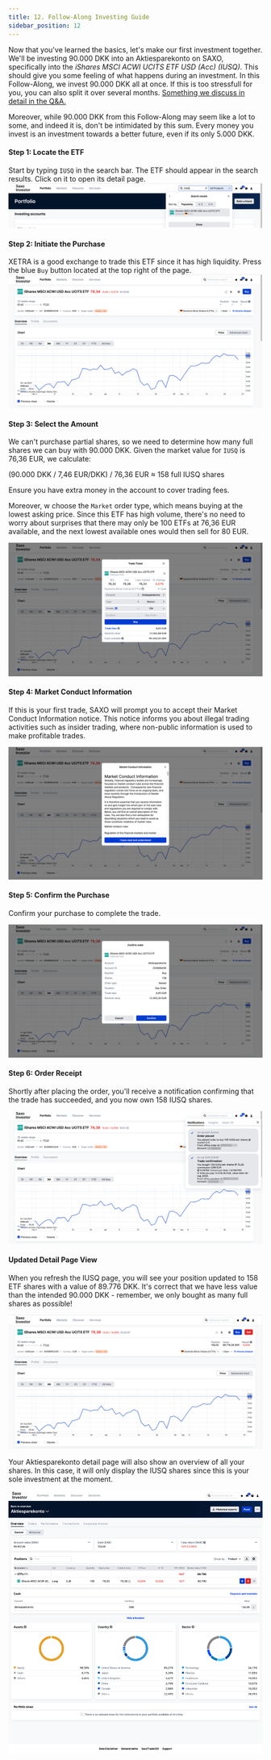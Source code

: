 ```yaml
---
title: 12. Follow-Along Investing Guide
sidebar_position: 12
---
```


Now that you've learned the basics, let's make our first investment together. We'll be investing 90.000 DKK into an Aktiesparekonto on SAXO, specifically into the _iShares MSCI ACWI UCITS ETF USD (Acc) (IUSQ)_. This should give you some feeling of what happens during an investment. In this Follow-Along, we invest 90.000 DKK all at once. If this is too stressfull for you, you can also split it over several months. [Something we discuss in detail in the Q&A.](https://dk-invest-101.github.io/QandA#invest-a-large-sum-all-at-once-or-over-a-period-of-months)

Moreover, while 90.000 DKK from this Follow-Along may seem like a lot to some, and indeed it is, don't be intimidated by this sum. Every money you invest is an investment towards a better future, even if its only 5.000 DKK.

#### Step 1: Locate the ETF
Start by typing `IUSQ` in the search bar. The ETF should appear in the search results. Click on it to open its detail page.
![](./assets/follow-along-1.png) 

#### Step 2: Initiate the Purchase
XETRA is a good exchange to trade this ETF since it has high liquidity. Press the blue `Buy` button located at the top right of the page.
![](./assets/follow-along-2.png) 

#### Step 3: Select the Amount
We can't purchase partial shares, so we need to determine how many full shares we can buy with 90.000 DKK. Given the market value for `IUSQ` is 76,36 EUR, we calculate:

(90.000 DKK / 7,46 EUR/DKK) / 76,36 EUR ≈ 158 full IUSQ shares

Ensure you have extra money in the account to cover trading fees. 

Moreover, w choose the `Market` order type, which means buying at the lowest asking price. Since this ETF has high volume, there's no need to worry about surprises that there may only be 100 ETFs at 76,36 EUR available, and the next lowest available ones would then sell for 80 EUR.

![](./assets/follow-along-3.png)

#### Step 4: Market Conduct Information
If this is your first trade, SAXO will prompt you to accept their Market Conduct Information notice. This notice informs you about illegal trading activities such as insider trading, where non-public information is used to make profitable trades.

![](./assets/follow-along-4.png) 

#### Step 5: Confirm the Purchase
Confirm your purchase to complete the trade.

![](./assets/follow-along-5.png) 

#### Step 6: Order Receipt
Shortly after placing the order, you'll receive a notification confirming that the trade has succeeded, and you now own 158 IUSQ shares.

![](./assets/follow-along-6.png) 

#### Updated Detail Page View
When you refresh the IUSQ page, you will see your position updated to 158 ETF shares with a value of 89.776 DKK. It's correct that we have less value than the intended 90.000 DKK - remember, we only bought as many full shares as possible! 

![](./assets/follow-along-7.png) 

Your Aktiesparekonto detail page will also show an overview of all your shares. In this case, it will only display the IUSQ shares since this is your sole investment at the moment.

![](./assets/follow-along-8.png) 


